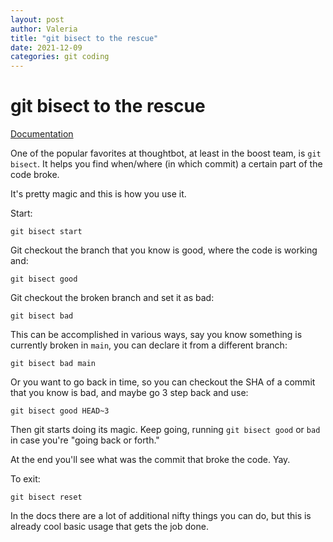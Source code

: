 ```yaml
---
layout: post
author: Valeria
title: "git bisect to the rescue"
date: 2021-12-09
categories: git coding
---
```

# git bisect to the rescue

[Documentation](https://git-scm.com/docs/git-bisect)

One of the popular favorites at thoughtbot, at least in the boost team, is `git bisect`.
It helps you find when/where (in which commit) a certain part of the code broke.

It's pretty magic and this is how you use it.

Start:

`git bisect start`

Git checkout the branch that you know is good, where the code is working and:

`git bisect good`

Git checkout the broken branch and set it as bad:

`git bisect bad`

This can be accomplished in various ways, say you know something is currently broken
in `main`, you can declare it from a different branch:

`git bisect bad main`

Or you want to go back in time, so you can checkout the SHA of a commit that you
know is bad, and maybe go 3 step back and use:

`git bisect good HEAD~3`

Then git starts doing its magic.
Keep going, running `git bisect good` or `bad` in case you're "going back or
forth."

At the end you'll see what was the commit that broke the code. Yay.

To exit:

`git bisect reset`

In the docs there are a lot of additional nifty things you can do, but this is
already cool basic usage that gets the job done.
